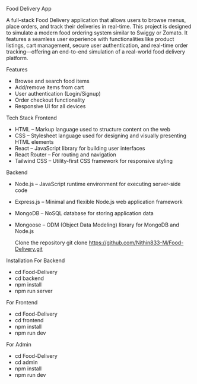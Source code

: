 Food Delivery App

A full-stack Food Delivery application that allows users to browse menus, place orders, and track their deliveries in real-time. This project is designed to simulate a modern food ordering system similar to Swiggy or Zomato. It features a seamless user experience with functionalities like product listings, cart management, secure user authentication, and real-time order tracking—offering an end-to-end simulation of a real-world food delivery platform.

Features
-  Browse and search food items
-  Add/remove items from cart
-  User authentication (Login/Signup)
-  Order checkout functionality
-  Responsive UI for all devices

 Tech Stack
 Frontend
- HTML – Markup language used to structure content on the web
- CSS – Stylesheet language used for designing and visually presenting HTML elements
- React – JavaScript library for building user interfaces
- React Router – For routing and navigation
- Tailwind CSS – Utility-first CSS framework for responsive styling

Backend
- Node.js – JavaScript runtime environment for executing server-side code
- Express.js – Minimal and flexible Node.js web application framework
- MongoDB – NoSQL database for storing application data
- Mongoose – ODM (Object Data Modeling) library for MongoDB and Node.js

  Clone the repository
git clone https://github.com/Nithin833-M/Food-Delivery.git

Installation
For Backend
- cd Food-Delivery
- cd backend
- npm install
- npm run server

For Frontend
- cd Food-Delivery
- cd frontend
- npm install
- npm run dev

For Admin
- cd Food-Delivery
- cd admin
- npm install
- npm run dev


